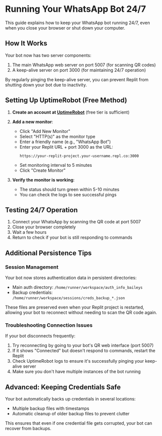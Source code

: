 # Running Your WhatsApp Bot 24/7

This guide explains how to keep your WhatsApp bot running 24/7, even when you close your browser or shut down your computer.

## How It Works

Your bot now has two server components:
1. The main WhatsApp web server on port 5007 (for scanning QR codes)
2. A keep-alive server on port 3000 (for maintaining 24/7 operation)

By regularly pinging the keep-alive server, you can prevent Replit from shutting down your bot due to inactivity.

## Setting Up UptimeRobot (Free Method)

1. **Create an account at [UptimeRobot](https://uptimerobot.com/)** (free tier is sufficient)

2. **Add a new monitor**:
   - Click "Add New Monitor"
   - Select "HTTP(s)" as the monitor type
   - Enter a friendly name (e.g., "WhatsApp Bot")
   - Enter your Replit URL + port 3000 as the URL:
     ```
     https://your-replit-project.your-username.repl.co:3000
     ```
   - Set monitoring interval to 5 minutes
   - Click "Create Monitor"

3. **Verify the monitor is working**:
   - The status should turn green within 5-10 minutes
   - You can check the logs to see successful pings

## Testing 24/7 Operation

1. Connect your WhatsApp by scanning the QR code at port 5007
2. Close your browser completely
3. Wait a few hours
4. Return to check if your bot is still responding to commands

## Additional Persistence Tips

### Session Management

Your bot now stores authentication data in persistent directories:
- Main auth directory: `/home/runner/workspace/auth_info_baileys`
- Backup credentials: `/home/runner/workspace/sessions/creds_backup_*.json`

These files are preserved even when your Replit project is restarted, allowing your bot to reconnect without needing to scan the QR code again.

### Troubleshooting Connection Issues

If your bot disconnects frequently:

1. Try reconnecting by going to your bot's QR web interface (port 5007)
2. If it shows "Connected" but doesn't respond to commands, restart the Replit
3. Check UptimeRobot logs to ensure it's successfully pinging your keep-alive server
4. Make sure you don't have multiple instances of the bot running

## Advanced: Keeping Credentials Safe

Your bot automatically backs up credentials in several locations:
- Multiple backup files with timestamps
- Automatic cleanup of older backup files to prevent clutter

This ensures that even if one credential file gets corrupted, your bot can recover from backups.
